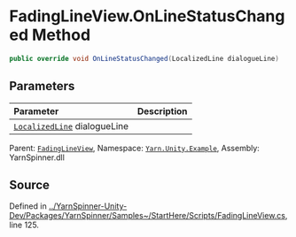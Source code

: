# FadingLineView.OnLineStatusChanged Method


```csharp
public override void OnLineStatusChanged(LocalizedLine dialogueLine)
```

## Parameters
|Parameter|Description|
|:---|:---|
|[`LocalizedLine`](/api/csharp/yarn.unity/localizedline.md) dialogueLine||


<div class="class-metadata">

Parent: [`FadingLineView`](/api/csharp/yarn.unity.example/fadinglineview.md), Namespace: [`Yarn.Unity.Example`](/api/csharp/yarn.unity.example/README.md), Assembly: YarnSpinner.dll
</div>

## Source
Defined in [../YarnSpinner-Unity-Dev/Packages/YarnSpinner/Samples~/StartHere/Scripts/FadingLineView.cs](https://github.com/YarnSpinnerTool/YarnSpinner-Unity//blob/develop/Samples~/StartHere/Scripts/FadingLineView.cs#L125), line 125.

